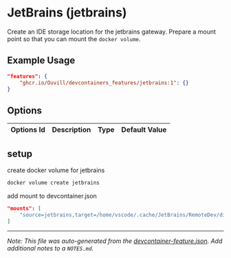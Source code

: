 
# JetBrains (jetbrains)

Create an IDE storage location for the jetbrains gateway. Prepare a mount point so that you can mount the `docker volume`.

## Example Usage

```json
"features": {
    "ghcr.io/Ouvill/devcontainers_features/jetbrains:1": {}
}
```

## Options

| Options Id | Description | Type | Default Value |
|-----|-----|-----|-----|


## setup

create docker volume for jetbrains

```bash
docker volume create jetbrains
```

add mount to devcontainer.json

```json
"mounts": [
    "source=jetbrains,target=/home/vscode/.cache/JetBrains/RemoteDev/dist,type=volume",
]
```


---

_Note: This file was auto-generated from the [devcontainer-feature.json](https://github.com/Ouvill/devcontainers_features/blob/main/src/jetbrains/devcontainer-feature.json).  Add additional notes to a `NOTES.md`._
